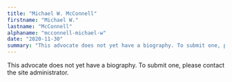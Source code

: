 ```yaml
---
title: "Michael W. McConnell"
firstname: "Michael W."
lastname: "McConnell"
alphaname: "mcconnell-michael-w"
date: "2020-11-30"
summary: "This advocate does not yet have a biography. To submit one, please contact the site administrator."
---
```

This advocate does not yet have a biography. To submit one, please contact the site administrator.


